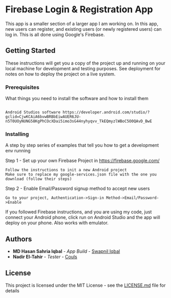 # Firebase Login & Registration App

This app is a smaller section of a larger app I am working on. In this app, new users can register, and existing users (or newly registered users) can log in.
This is all done using Google's Firebase.

## Getting Started

These instructions will get you a copy of the project up and running on your local machine for development and testing purposes. See deployment for notes on how to deploy the project on a live system.

### Prerequisites

What things you need to install the software and how to install them

```

Android Studios software https://developer.android.com/studio/?gclid=CjwKCAiA6bvwBRBbEiwAUER6JU-n5T0UOyNUNG58KgPhCOcXDai5imo3sG44nyhyqvv_TkEQmyzlWBoC5O0QAvD_BwE

```

### Installing

A step by step series of examples that tell you how to get a development env running

Step 1 - Set up your own Firebase Project in https://firebase.google.com/

```
Follow the instructions to init a new Android project
Make sure to replace my google-services.json file with the one you download (follow their steps)
```

Step 2 - Enable Email/Password signup method to accept new users

```
Go to your project, Authentication->Sign-in Method->Email/Password->Enable
```

If you followed Firebase instructions, and you are using my code, just connect your Android phone, click run on Android Studio and the app will deploy on your phone. Also works with emulator.

## Authors

* **MD Hasan Sahria Iqbal** - *App Build* - [Swapnil Iqbal](https://github.com/swapnil233)
* **Nadir El-Tahir** - *Tester* - [Couls](https://github.com/Couls)

## License

This project is licensed under the MIT License - see the [LICENSE.md](LICENSE.md) file for details
